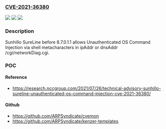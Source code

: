 ### [CVE-2021-36380](https://cve.mitre.org/cgi-bin/cvename.cgi?name=CVE-2021-36380)
![](https://img.shields.io/static/v1?label=Product&message=n%2Fa&color=blue)
![](https://img.shields.io/static/v1?label=Version&message=n%2Fa&color=blue)
![](https://img.shields.io/static/v1?label=Vulnerability&message=n%2Fa&color=brighgreen)

### Description

Sunhillo SureLine before 8.7.0.1.1 allows Unauthenticated OS Command Injection via shell metacharacters in ipAddr or dnsAddr /cgi/networkDiag.cgi.

### POC

#### Reference
- https://research.nccgroup.com/2021/07/26/technical-advisory-sunhillo-sureline-unauthenticated-os-command-injection-cve-2021-36380/

#### Github
- https://github.com/ARPSyndicate/cvemon
- https://github.com/ARPSyndicate/kenzer-templates

